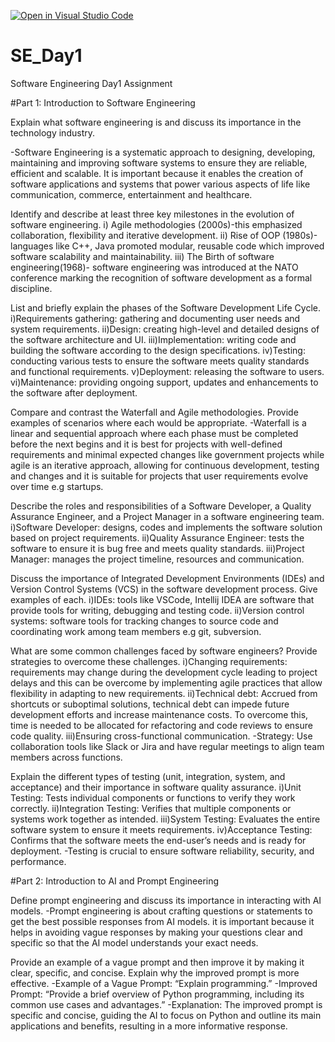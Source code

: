 [![Open in Visual Studio Code](https://classroom.github.com/assets/open-in-vscode-2e0aaae1b6195c2367325f4f02e2d04e9abb55f0b24a779b69b11b9e10269abc.svg)](https://classroom.github.com/online_ide?assignment_repo_id=16935137&assignment_repo_type=AssignmentRepo)
# SE_Day1
Software Engineering Day1 Assignment

#Part 1: Introduction to Software Engineering

Explain what software engineering is and discuss its importance in the technology industry.

  -Software Engineering is a systematic approach to designing, developing, maintaining and improving software systems to ensure they are reliable, efficient and 
  scalable. It is important because it enables the creation of software applications and systems that power various aspects of life like communication, commerce, 
  entertainment and healthcare.


Identify and describe at least three key milestones in the evolution of software engineering.
  i) Agile methodologies (2000s)-this emphasized collaboration, flexibility and iterative development.
  ii) Rise of OOP (1980s)- languages like C++, Java promoted modular, reusable code which improved software scalability and maintainability.
  iii) The Birth of software engineering(1968)- software engineering was introduced at the NATO conference marking the recognition of software development as a 
       formal discipline.

List and briefly explain the phases of the Software Development Life Cycle.
  i)Requirements gathering: gathering and documenting user needs and system requirements.
  ii)Design: creating high-level and detailed designs of the software architecture and UI.
  iii)Implementation: writing code and building the software according to the design specifications.
  iv)Testing: conducting various tests to ensure the software meets quality standards and functional requirements.
  v)Deployment: releasing the software to users.
  vi)Maintenance: providing ongoing support, updates and enhancements to the software after deployment.

Compare and contrast the Waterfall and Agile methodologies. Provide examples of scenarios where each would be appropriate.
  -Waterfall is a linear and sequential approach where each phase must be completed before the next begins and it is best for projects with well-defined 
   requirements and minimal expected changes like government projects while agile is an iterative approach, allowing for continuous development, testing and 
   changes 
   and it is suitable for projects that user requirements evolve over time e.g startups.

Describe the roles and responsibilities of a Software Developer, a Quality Assurance Engineer, and a Project Manager in a software engineering team.
  i)Software Developer: designs, codes and implements the software solution based on project requirements.
  ii)Quality Assurance Engineer: tests the software to ensure it is bug free and meets quality standards.
  iii)Project Manager: manages the project timeline, resources and communication.

Discuss the importance of Integrated Development Environments (IDEs) and Version Control Systems (VCS) in the software development process. Give examples of each.
  i)IDEs: tools like VSCode, Intellij IDEA are software that provide tools for writing, debugging and testing code.
  ii)Version control systems: software tools for tracking changes to source code and coordinating work among team members e.g git, subversion.

What are some common challenges faced by software engineers? Provide strategies to overcome these challenges.
  i)Changing requirements: requirements may change during the development cycle leading to project delays and this can be overcome by implementing agile practices 
  that allow flexibility in adapting to new requirements.
  ii)Technical debt:  Accrued from shortcuts or suboptimal solutions, technical debt can impede future development efforts and increase maintenance costs. To 
  overcome this, time is needed to be allocated for refactoring and code reviews to ensure code quality.
  iii)Ensuring cross-functional communication.
  -Strategy: Use collaboration tools like Slack or Jira and have regular meetings to align team members across functions.

Explain the different types of testing (unit, integration, system, and acceptance) and their importance in software quality assurance.
  i)Unit Testing: Tests individual components or functions to verify they work correctly.
  ii)Integration Testing: Verifies that multiple components or systems work together as intended.
  iii)System Testing: Evaluates the entire software system to ensure it meets requirements.
  iv)Acceptance Testing: Confirms that the software meets the end-user’s needs and is ready for deployment.
  -Testing is crucial to ensure software reliability, security, and performance.
  
#Part 2: Introduction to AI and Prompt Engineering


Define prompt engineering and discuss its importance in interacting with AI models.
  -Prompt engineering is about crafting questions or statements to get the best possible responses from AI models. it is important because it helps in avoiding 
   vague responses by making your questions clear and specific so that the AI model understands your exact needs.

Provide an example of a vague prompt and then improve it by making it clear, specific, and concise. Explain why the improved prompt is more effective.
  -Example of a Vague Prompt: “Explain programming.”
  -Improved Prompt: “Provide a brief overview of Python programming, including its common use cases and advantages.”
  -Explanation: The improved prompt is specific and concise, guiding the AI to focus on Python and outline its main applications and benefits, resulting in a more 
   informative response.
